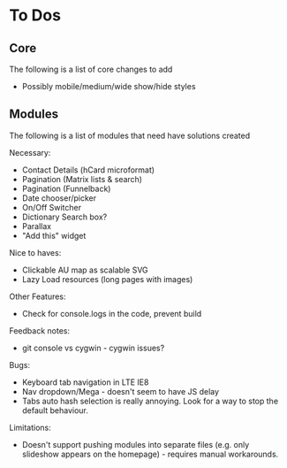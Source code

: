 # To Dos

## Core

The following is a list of core changes to add

* Possibly mobile/medium/wide show/hide styles

## Modules

The following is a list of modules that need have solutions created

Necessary:
* Contact Details (hCard microformat)
* Pagination (Matrix lists & search)
* Pagination (Funnelback)
* Date chooser/picker
* On/Off Switcher
* Dictionary Search box?
* Parallax
* "Add this" widget

Nice to haves:
* Clickable AU map as scalable SVG
* Lazy Load resources (long pages with images)

Other Features:
* Check for console.logs in the code, prevent build

Feedback notes:
* git console vs cygwin - cygwin issues?

Bugs:
* Keyboard tab navigation in LTE IE8
* Nav dropdown/Mega - doesn't seem to have JS delay
* Tabs auto hash selection is really annoying. Look for a way to stop the default behaviour.

Limitations:
* Doesn't support pushing modules into separate files (e.g. only slideshow appears on the homepage) - requires manual workarounds.